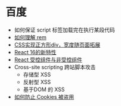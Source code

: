 # 百度

* 如何保证 script 标签加载完在执行某段代码
* [如何理解 rem](https://github.com/georgezouq/interview/blob/master/FE/CSS.md#如何理解rem布局)
* [CSS实现正方形div，宽度随页面拓展](https://github.com/georgezouq/interview/blob/master/FE/CSS.md#CSS实现正方形div)
* [React 16的新特性](https://github.com/georgezouq/interview/blob/master/FE/React.md#React-v16-新特性)
* [React 受控组件与非受控组件](https://github.com/georgezouq/interview/blob/master/FE/React.md#React-受控组件与非受控组件)
* Cross-site scripting 跨站脚本攻击
  * 存储型 XSS
  * 反射型 XSS
  * 基于DOM 的 XSS
* [如何防止 Cookies 被盗用](https://github.com/georgezouq/interview/blob/master/FE/Secure.md#Cookie防劫持预防)

